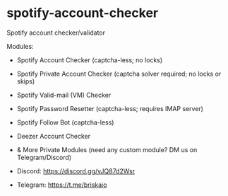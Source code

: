 # spotify-account-checker
Spotify account checker/validator

Modules:
- Spotify Account Checker (captcha-less; no locks)
- Spotify Private Account Checker (captcha solver required; no locks or skips)
- Spotify Valid-mail (VM) Checker
- Spotify Password Resetter (captcha-less; requires IMAP server)
- Spotify Follow Bot (captcha-less)
- Deezer Account Checker
- & More Private Modules (need any custom module? DM us on Telegram/Discord)

- Discord: https://discord.gg/vJQ87d2Wsr
- Telegram: https://t.me/briskaio
